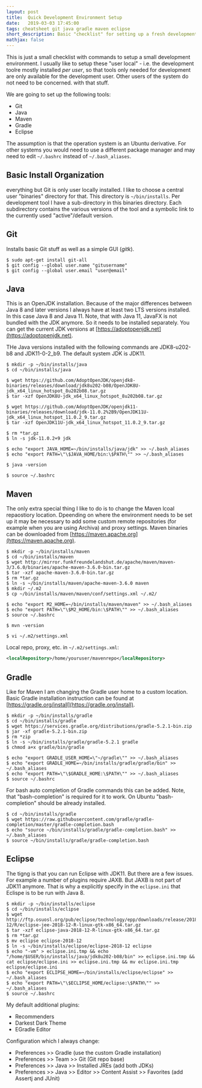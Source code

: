 ```yaml
---
layout: post
title:  Quick Development Environment Setup
date:   2019-03-03 17:45:00
tags: cheatsheet git java gradle maven eclipse 
short_description: Basic "checklist" for setting up a fresh development environment with Git, Java, Maven, Gradle, and Eclipse.
mathjax: false
---
```


This is just a small checklist with commands to setup a small development environment. I usually like to setup these "user local" - i.e. the development toolre mostly installed _per user_, so that tools only needed for development are only available for the development user. Other users of the system do not need to be concerned. with that stuff.

We are going to set up the following tools:
* Git
* Java
* Maven
* Gradle
* Eclipse

The assumption is that the operation system is an Ubuntu derivative. For other systems you would need to use a different package manager and may need to edit `~/.bashrc` instead of `~/.bash_aliases`.

## Basic Install Organization

everything but Git is only user locally installed. I like to choose a central user "binaries" directory for that. This directory is `~/bin/installs`. Per development tool I have a sub-directory in this binaries directory. Each subdirectory contains the various versions of the tool and a symbolic link to the currently used "active"/default version.

## Git

Installs basic Git stuff as well as a simple GUI (_gitk_).

```shell
$ sudo apt-get install git-all
$ git config --global user.name "gitusername"
$ git config --global user.email "user@email"
```

## Java

This is an OpenJDK installation. Because of the major differences between Java 8 and later versions I always have at least two LTS versions installed. In this case Java 8 and Java 11. Note, that with Java 11, JavaFX is not bundled with the JDK anymore. So it needs to be installed separately. You can get the current JDK versions at [https://adoptopenjdk.net](https://adoptopenjdk.net).

THe Java versions installed with the following commands are JDK8-u202-b8 and JDK11-0-2_b9. The default system JDK is JDK11.

```shell
$ mkdir -p ~/bin/installs/java
$ cd ~/bin/installs/java

$ wget https://github.com/AdoptOpenJDK/openjdk8-binaries/releases/download/jdk8u202-b08/OpenJDK8U-jdk_x64_linux_hotspot_8u202b08.tar.gz
$ tar -xzf OpenJDK8U-jdk_x64_linux_hotspot_8u202b08.tar.gz

$ wget https://github.com/AdoptOpenJDK/openjdk11-binaries/releases/download/jdk-11.0.2%2B9/OpenJDK11U-jdk_x64_linux_hotspot_11.0.2_9.tar.gz
$ tar -xzf OpenJDK11U-jdk_x64_linux_hotspot_11.0.2_9.tar.gz

$ rm *tar.gz
$ ln -s jdk-11.0.2+9 jdk

$ echo "export JAVA_HOME=~/bin/installs/java/jdk" >> ~/.bash_aliases
$ echo "export PATH=\"\$JAVA_HOME/bin:\$PATH\"" >> ~/.bash_aliases

$ java -version

$ source ~/.bashrc
```

## Maven

The only extra special thing I like to do is to change the Maven lcoal repaostiory location. Dpeending on where the environment needs to be set up it may be necessary to add some custom remote repositories (for example when you are using Archiva) and proxy settings. Maven binaries can be downloaded from [https://maven.apache.org](https://maven.apache.org).

```shell
$ mkdir -p ~/bin/installs/maven
$ cd ~/bin/installs/maven
$ wget http://mirror.funkfreundelandshut.de/apache/maven/maven-3/3.6.0/binaries/apache-maven-3.6.0-bin.tar.gz
$ tar -xzf apache-maven-3.6.0-bin.tar.gz
$ rm *tar.gz
$ ln -s ~/bin/installs/maven/apache-maven-3.6.0 maven
$ mkdir ~/.m2
$ cp ~/bin/installs/maven/maven/conf/settings.xml ~/.m2/

$ echo "export M2_HOME=~/bin/installs/maven/maven" >> ~/.bash_aliases
$ echo "export PATH=\"\$M2_HOME/bin:\$PATH\"" >> ~/.bash_aliases
$ source ~/.bashrc

$ mvn -version

$ vi ~/.m2/settings.xml
```

Local repo, proxy, etc. in `~/.m2/settings.xml`:
```xml
<localRepository>/home/youruser/mavenrepo</localRepository>
```

## Gradle

Like for Maven I am changing the Gradle user home to a custom location. Basic Gradle installation instruction can be found at [https://gradle.org/install](https://gradle.org/install).

```shell
$ mkdir -p ~/bin/installs/gradle
$ cd ~/bin/installs/gradle
$ wget https://services.gradle.org/distributions/gradle-5.2.1-bin.zip
$ jar -xf gradle-5.2.1-bin.zip
$ rm *zip
$ ln -s ~/bin/installs/gradle/gradle-5.2.1 gradle
$ chmod a+x gradle/bin/gradle

$ echo "export GRADLE_USER_HOME=\"~/gradle\"" >> ~/.bash_aliases
$ echo "export GRADLE_HOME=~/bin/installs/gradle/gradle/bin" >> ~/.bash_aliases
$ echo "export PATH=\"\$GRADLE_HOME:\$PATH\"" >> ~/.bash_aliases
$ source ~/.bashrc
```

For bash auto completion of Gradle commands this can be added. Note, that "bash-completion" is required for it to work. On Ubuntu "bash-completion" should be already installed.

```shell
$ cd ~/bin/installs/gradle
$ wget https://raw.githubusercontent.com/gradle/gradle-completion/master/gradle-completion.bash
$ echo "source ~/bin/installs/gradle/gradle-completion.bash" >> ~/.bash_aliases
$ source ~/bin/installs/gradle/gradle-completion.bash
```

## Eclipse

The tigng is that you can run Eclipse with JDK11. But there are a few issues. For example a number of plugins require JAXB. But JAXB is not part of JDK11 anymore. That is why a explicitly specify in the `eclipse.ini` that Eclispe is to be run with Java 8.

```shell
$ mkdir -p ~/bin/installs/eclipse
$ cd ~/bin/installs/eclipse
$ wget http://ftp.osuosl.org/pub/eclipse/technology/epp/downloads/release/2018-12/R/eclipse-jee-2018-12-R-linux-gtk-x86_64.tar.gz
$ tar -xzf eclipse-java-2018-12-R-linux-gtk-x86_64.tar.gz
$ rm *tar.gz
$ mv eclipse eclipse-2018-12
$ ln -s ~/bin/installs/eclipse/eclipse-2018-12 eclipse
$ echo "-vm" > eclipse.ini.tmp && echo "/home/$USER/bin/installs/java/jdk8u202-b08/bin" >> eclipse.ini.tmp && cat eclipse/eclipse.ini >> eclipse.ini.tmp && mv eclipse.ini.tmp eclipse/eclipse.ini
$ echo "export ECLIPSE_HOME=~/bin/installs/eclipse/eclipse" >> ~/.bash_aliases
$ echo "export PATH=\"\$ECLIPSE_HOME/eclipse:\$PATH\"" >> ~/.bash_aliases
$ source ~/.bashrc
```

My default additional plugins:
* Recommenders
* Darkest Dark Theme
* EGradle Editor

Configuration which I always change:
* Preferences >> Gradle (use the custom Gradle installation)
* Preferences >> Team >> Git (Git repo base)
* Preferences >> Java >> Installed JREs (add both JDKs)
* Preferences >> Java >> Editor >> Content Assist >> Favorites (add Assertj and JUnit)

